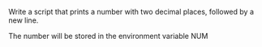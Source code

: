 Write a script that prints a number with two decimal places, followed by a new line.

The number will be stored in the environment variable NUM
